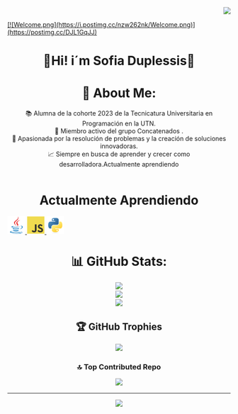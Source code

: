 <img align="right" src="https://komarev.com/ghpvc/?username=SDuple&color=ff69b4"><br>

  <a href="https://github.com/SDuple">
[![Welcome.png](https://i.postimg.cc/nzw262nk/Welcome.png)](https://postimg.cc/DJL1GqJJ)    
  </a>
</div>
<br>

<div align="center">





  
 # 🌸Hi! i´m Sofia Duplessis🌸

# 💫 About Me:
📚 Alumna de la cohorte 2023 de la Tecnicatura Universitaria en Programación en la UTN.<br>💼 Miembro activo del grupo Concatenados .<br>🌟 Apasionada por la resolución de problemas y la creación de soluciones innovadoras.<br>📈 Siempre en busca de aprender y crecer como desarrolladora.Actualmente aprendiendo<br><br>


# Actualmente Aprendiendo
<p align="left"> <a href="https://www.java.com" target="_blank" rel="noreferrer"> <img src="https://raw.githubusercontent.com/devicons/devicon/master/icons/java/java-original.svg" alt="java" width="40" height="40"/> </a> <a href="https://developer.mozilla.org/en-US/docs/Web/JavaScript" target="_blank" rel="noreferrer"> <img src="https://raw.githubusercontent.com/devicons/devicon/master/icons/javascript/javascript-original.svg" alt="javascript" width="40" height="40"/> </a> <a href="https://www.python.org" target="_blank" rel="noreferrer"> <img src="https://raw.githubusercontent.com/devicons/devicon/master/icons/python/python-original.svg" alt="python" width="40" height="40"/> </a> </p>


# 📊 GitHub Stats:
![](https://github-readme-stats.vercel.app/api?username=SDuple&theme=jolly&hide_border=false&include_all_commits=false&count_private=false)<br/>
![](https://github-readme-streak-stats.herokuapp.com/?user=SDuple&theme=jolly&hide_border=false)<br/>
![](https://github-readme-stats.vercel.app/api/top-langs/?username=SDuple&theme=jolly&hide_border=false&include_all_commits=false&count_private=false&layout=compact)

## 🏆 GitHub Trophies
![](https://github-profile-trophy.vercel.app/?username=SDuple&theme=dracula&no-frame=true&no-bg=false&margin-w=4)

### 🔝 Top Contributed Repo
![](https://github-contributor-stats.vercel.app/api?username=SDuple&limit=5&theme=radical&combine_all_yearly_contributions=true)

---
[![](https://visitcount.itsvg.in/api?id=SDuple&icon=0&color=0)](https://visitcount.itsvg.in)

<!-- Proudly created with GPRM ( https://gprm.itsvg.in ) -->
